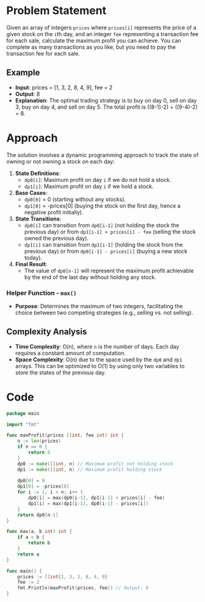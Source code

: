 # Problem Statement
Given an array of integers `prices` where `prices[i]` represents the price of a given stock on the `i`th day, and an integer `fee` representing a transaction fee for each sale, calculate the maximum profit you can achieve. You can complete as many transactions as you like, but you need to pay the transaction fee for each sale.

## Example
- **Input**: prices = [1, 3, 2, 8, 4, 9], fee = 2
- **Output**: 8
- **Explanation**: The optimal trading strategy is to buy on day 0, sell on day 3, buy on day 4, and sell on day 5. The total profit is ((8-1)-2) + ((9-4)-2) = 8.

# Approach
The solution involves a dynamic programming approach to track the state of owning or not owning a stock on each day:
1. **State Definitions**:
    - `dp0[i]`: Maximum profit on day `i` if we do not hold a stock.
    - `dp1[i]`: Maximum profit on day `i` if we hold a stock.
2. **Base Cases**:
    - `dp0[0]` = 0 (starting without any stocks).
    - `dp1[0]` = -prices[0] (buying the stock on the first day, hence a negative profit initially).
3. **State Transitions**:
    - `dp0[i]` can transition from `dp0[i-1]` (not holding the stock the previous day) or from `dp1[i-1] + prices[i] - fee` (selling the stock owned the previous day).
    - `dp1[i]` can transition from `dp1[i-1]` (holding the stock from the previous day) or from `dp0[i-1] - prices[i]` (buying a new stock today).
4. **Final Result**:
    - The value of `dp0[n-1]` will represent the maximum profit achievable by the end of the last day without holding any stock.

### Helper Function - `max()`
- **Purpose**: Determines the maximum of two integers, facilitating the choice between two competing strategies (e.g., selling vs. not selling).

## Complexity Analysis
- **Time Complexity**: O(n), where `n` is the number of days. Each day requires a constant amount of computation.
- **Space Complexity**: O(n) due to the space used by the `dp0` and `dp1` arrays. This can be optimized to O(1) by using only two variables to store the states of the previous day.

# Code
```go
package main

import "fmt"

func maxProfit(prices []int, fee int) int {
    n := len(prices)
    if n == 0 {
		return 0
	}
    dp0 := make([]int, n) // Maximum profit not holding stock
    dp1 := make([]int, n) // Maximum profit holding stock
    
    dp0[0] = 0
    dp1[0] = -prices[0]
    for i := 1; i < n; i++ {
        dp0[i] = max(dp0[i-1], dp1[i-1] + prices[i] - fee)
        dp1[i] = max(dp1[i-1], dp0[i-1] - prices[i])
    }
    return dp0[n-1]
}

func max(a, b int) int {
    if a < b {
        return b
    }
    return a
}

func main() {
    prices := []int{1, 3, 2, 8, 4, 9}
    fee := 2
    fmt.Println(maxProfit(prices, fee)) // Output: 8
}
